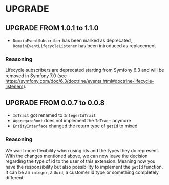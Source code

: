 # UPGRADE

## UPGRADE FROM 1.0.1 to 1.1.0

- `DomainEventSubscriber` has been marked as deprecated, `DomainEventLifecycleListener` has been introduced as
  replacement

### Reasoning

Lifecycle subscribers are deprecated starting from Symfony 6.3 and will be removed in Symfony 7.0 (see
https://symfony.com/doc/6.3/doctrine/events.html#doctrine-lifecycle-listeners).

## UPGRADE FROM 0.0.7 to 0.0.8

- `IdTrait` got renamed to `IntegerIdTrait`
- `AggregateRoot` does not implement the `IdTrait` anymore
- `EntityInterface` changed the return type of `getId` to mixed

### Reasoning

We want more flexibility when using ids and the types they do represent. With the changes mentioned above, we can now
leave the decision regarding the type of id to the user of this extension. Meaning now you have the responsibility but
also possibility to implement the `getId` function. It can be an `integer`, a `Uuid`, a customer id type or something
completely different.
